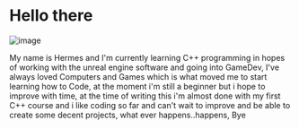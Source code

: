 # Hello there
![image](https://user-images.githubusercontent.com/71678062/111553050-df321900-8783-11eb-9522-18c2360e912c.png)

  My name is Hermes and I'm currently learning C++ programming in hopes of working with the unreal engine software and going into GameDev, I've always loved Computers and Games which is what moved me to start learning how to Code, at the moment i'm still a beginner but i hope to improve with time, at the time of writing this i'm almost done with my first C++ course and i like coding so far and can't wait to improve and be able to create some decent projects, what ever happens..happens, Bye
